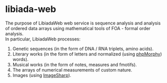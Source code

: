 # libiada-web
The purpose of LibiadaWeb web service is sequence analysis and analysis of ordered data arrays using mathematical tools of FOA - formal order analysis.  
In particular, LibiadaWeb processes:  
1.  Genetic sequences (in the form of DNA / RNA triplets, amino acids).  
2.  Literary works (in the form of letters and normalized (using [phpMorphy](http://phpmorphy.sourceforge.net/dokuwiki/)) words).  
3.  Musical works (in the form of notes, measures and fmotifs).  
4.  The arrays of numerical measurements of custom nature.  
5.  Images (using [ImageSharp](https://sixlabors.com/products/imagesharp/)).
